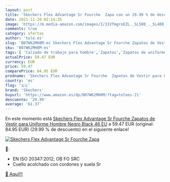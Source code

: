 ```yaml
---
layout: post
title: 'Skechers Flex Advantage Sr Fourche  Zapa con un 29.99 % de descuento'
date: 2021-11-28 02:14:35
image: 'https://m.media-amazon.com/images/I/31VfmgroEZL._SL500_._SL400_.jpg'
comments: true
category: ofertas
author: 'tole.es'
slug: 'B07W62MH8M-es Skechers Flex Advantage Sr Fourche Zapatos de Vestir para...'
sku: 'B07W62MH8M-es'
tags: [ 'Calzado de trabajo para hombre','Zapatos','Zapatos de uniforme para hombre','Zapatos para hombre','Zapatos y complementos','skechers','zapatos', ]
actualPrice: 59.47 EUR
currency: EUR
price: 59.47
comparePrice: 84.95 EUR
prodname: 'Skechers Flex Advantage Sr Fourche  Zapatos de Vestir para Uniforme Hombre  Negro  Black   46 EU'
country: 'es'
flag: '🇪🇸'
brand: 'Skechers'
buyurl: 'https://www.amazon.es/dp/B07W62MH8M/?tag=tolees-21'
descuento: '29.99'
average: '61.37'
---
```


En este momento está [Skechers Flex Advantage Sr Fourche  Zapatos de Vestir para Uniforme Hombre  Negro  Black   46 EU](https://www.amazon.es/dp/B07W62MH8M/?tag=tolees-21) a 59.47 EUR (original: 84.95 EUR) (29.99 %  de descuento) en el siguiente enlace!

[![Skechers Flex Advantage Sr Fourche  Zapa](https://m.media-amazon.com/images/I/31VfmgroEZL._SL500_._SL400_.jpg)](https://www.amazon.es/dp/B07W62MH8M/?tag=tolees-21)

🔎:

- EN ISO 20347:2012; OB FO SRC
- Cuello acolchado con cordones y suela Sr

[🛒 Aquí!!!](https://www.amazon.es/dp/B07W62MH8M/?tag=tolees-21)

